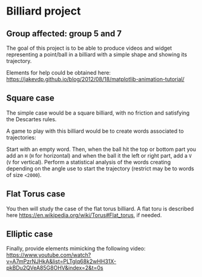 # Billiard project

## Group affected: group 5 and 7

The goal of this project is to be able to produce videos and widget representing a point/ball in a billiard with a simple shape and showing its trajectory.

Elements for help could be obtained here:
<https://jakevdp.github.io/blog/2012/08/18/matplotlib-animation-tutorial/>

## Square case

The simple case would be a square billiard, with no friction and satisfying the Descartes rules.

A game to play with this billiard would be to create words associated to trajectories:

Start with an empty word.
Then, when the ball hit the top or bottom part you add an `H` (`H` for horizontal) and when the ball it the left or right part, add a `V` (`V` for vertical).
Perform a statistical analysis of the words creating depending on the angle use to start the trajectory (restrict may be to words of size `<2000`).

## Flat Torus case

You then will study the case of the flat torus billiard. A flat toru is described here <https://en.wikipedia.org/wiki/Torus#Flat_torus>, if needed.

## Elliptic case

Finally, provide elements mimicking the following video: <https://www.youtube.com/watch?v=A7mPzrNJHkA&list=PLTgIq68k2wHH31X-pkBDu2QVeA85G8OHV&index=2&t=0s>
